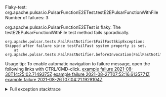         
Flaky-test: org.apache.pulsar.io.PulsarFunctionE2ETest.testE2EPulsarFunctionWithFile
Number of failures: 3

org.apache.pulsar.io.PulsarFunctionE2ETest is flaky. The testE2EPulsarFunctionWithFile test method fails sporadically.

```
org.apache.pulsar.tests.FailFastNotifier$FailFastSkipException: Skipped after failure since testFailFast system property is set.
	at org.apache.pulsar.tests.FailFastNotifier.beforeInvocation(FailFastNotifier.java:88)

```

Usage tip: To enable automatic navigation to failure message, open the following links with CTRL/CMD-click.
[example failure 2021-08-30T14:25:02.7149375Z](https://github.com/apache/pulsar/runs/3462661639?check_suite_focus=true#step:9:801)
[example failure 2021-08-27T07:52:16.6135771Z](https://github.com/apache/pulsar/runs/3440855061?check_suite_focus=true#step:9:814)
[example failure 2021-08-26T07:04:21.1928104Z](https://github.com/apache/pulsar/runs/3429892062?check_suite_focus=true#step:9:774)


<details>
<summary>Full exception stacktrace</summary>
<code><pre>
org.apache.pulsar.tests.FailFastNotifier$FailFastSkipException: Skipped after failure since testFailFast system property is set.
	at org.apache.pulsar.tests.FailFastNotifier.beforeInvocation(FailFastNotifier.java:88)

</pre></code>
</details>

